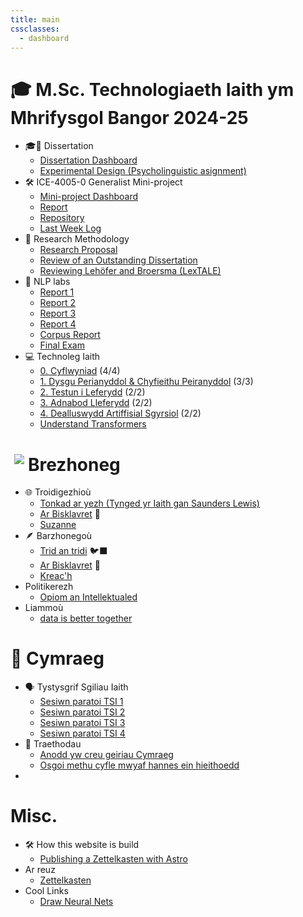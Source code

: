 ```yaml
---
title: main
cssclasses:
  - dashboard
---
```


# 🎓 M.Sc. Technologiaeth Iaith ym Mhrifysgol Bangor 2024-25

- 🎓📝 Dissertation 
	- [Dissertation Dashboard](posts/dissertation-dashboard)
	- [Experimental Design (Psycholinguistic asignment)](posts/experimental-design)
- 🛠️ ICE-4005-0 Generalist Mini-project
	- [Mini-project Dashboard](posts/ice-4005-dashboard)
	- [Report](posts/report-mini-project)
	- [Repository](https://github.com/Oktogazh/prwaf_geirfa)
	- [Last Week Log](ice-4005-meeting-21.md)
- 🧐 Research Methodology
	- [Research Proposal](posts/research-proposal)
	- [Review of an Outstanding Dissertation](posts/dissertation-review)
	- [Reviewing Lehöfer and Broersma (LexTALE)](posts/lextale)
-  💼 NLP labs
	- [Report 1](posts/nlp-lab-1)
	- [Report 2](posts/nlp-lab-2)
	- [Report 3](posts/nlp-lab-3)
	- [Report 4](posts/nlp-lab-4)
	- [Corpus Report](nlp-corpus-report.md)
	- [Final Exam](posts/nlp-exam)
-  💻 Technoleg Iaith
	- [0. Cyflwyniad](posts/techiaith-1) (4/4)
	- [1. Dysgu Perianyddol & Chyfieithu Peiranyddol](posts/techiaith-2) (3/3)
	- [2. Testun i Leferydd](posts/techiaith-3) (2/2)
	- [3. Adnabod Lleferydd](posts/techiaith-4) (2/2)
	- [4. Dealluswydd Artiffisial Sgyrsiol](posts/techiaeth-5) (2/2)
	- [Understand Transformers](posts/understand-transformers)

# <img src="https://em-content.zobj.net/source/openmoji/413/flag-for-bretagne-frbre_1f3f4-e0066-e0072-e0062-e0072-e0065-e007f.png" style="max-width: 28px; padding:0;margin: 0 6px;display: block; float:left;"/> Brezhoneg 
- 🌐 Troidigezhioù
	- [Tonkad ar yezh (Tynged yr Iaith gan Saunders Lewis)](posts/tonkad-ar-yezh)
	- [Ar Bisklavret](posts/bisklavret) 🐺
	- [Suzanne](posts/suzanne-cohen)
- 🪶 Barzhonegoù
	- [Trid an tridi](posts/tridi) 🐦‍⬛
	- [Ar Bisklavret](posts/bisklavret) 🐺
	- [Kreac'h](posts/kreac'h) 
- Politikerezh
	- [Opiom an Intellektualed](posts/opiom)
- Liammoù
	- [data is better together](https://data-is-better-together-fineweb-c.hf.space/dataset/3c9e5c86-bd24-4977-88a1-6c40033ff144/annotation-mode?page=1&status=pending)

# 🏴󠁧󠁢󠁷󠁬󠁳󠁿 Cymraeg
-  🗣️ Tystysgrif Sgiliau Iaith
	- [Sesiwn paratoi TSI 1](posts/tsi-1)
	- [Sesiwn paratoi TSI 2](posts/tsi-2)
	- [Sesiwn paratoi TSI 3](posts/tsi-3)
	- [Sesiwn paratoi TSI 4](posts/tsi-4)
- 📝 Traethodau
	- [Anodd yw creu geiriau Cymraeg](posts/creu-geiriau-cymraeg)
	- [Osgoi methu cyfle mwyaf hannes ein hieithoedd](posts/cyfle-mawr)
- 

# Misc.
- 🛠️ How this website is build
	- [Publishing a Zettelkasten with Astro](posts/astro-obsidian-and-github)
- Ar reuz
	- [Zettelkasten](posts/zettelkasten)
- Cool Links
	- [Draw Neural Nets](https://alexlenail.me/NN-SVG/index.html)

<!--
- 🗣️ Languages
	- [Experimental Design](posts/experimental-design)


# Testing
- 🛠️ ICE-4005-0 Generalist Mini-project
	- [Mini-project Dashboard](<posts/ice-4005-dashboard>)
	- [Report](<posts/report-mini-project>)
	- [Repository](https://github.com/Oktogazh/prwaf_geirfa)
	- [Last Week Log](<posts/ice-4005-week-8>)


